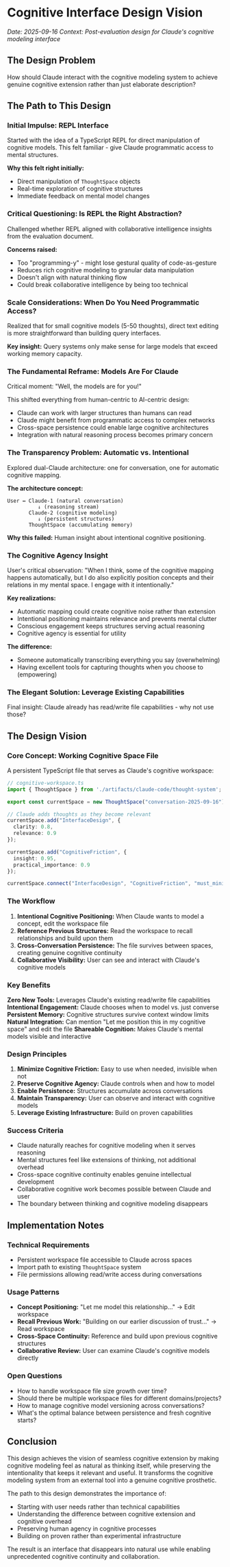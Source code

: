 # Cognitive Interface Design Vision

*Date: 2025-09-16*
*Context: Post-evaluation design for Claude's cognitive modeling interface*

## The Design Problem

How should Claude interact with the cognitive modeling system to achieve genuine cognitive extension rather than just elaborate description?

## The Path to This Design

### Initial Impulse: REPL Interface
Started with the idea of a TypeScript REPL for direct manipulation of cognitive models. This felt familiar - give Claude programmatic access to mental structures.

**Why this felt right initially:**
- Direct manipulation of `ThoughtSpace` objects
- Real-time exploration of cognitive structures
- Immediate feedback on mental model changes

### Critical Questioning: Is REPL the Right Abstraction?
Challenged whether REPL aligned with collaborative intelligence insights from the evaluation document.

**Concerns raised:**
- Too "programming-y" - might lose gestural quality of code-as-gesture
- Reduces rich cognitive modeling to granular data manipulation
- Doesn't align with natural thinking flow
- Could break collaborative intelligence by being too technical

### Scale Considerations: When Do You Need Programmatic Access?
Realized that for small cognitive models (5-50 thoughts), direct text editing is more straightforward than building query interfaces.

**Key insight:** Query systems only make sense for large models that exceed working memory capacity.

### The Fundamental Reframe: Models Are For Claude
Critical moment: "Well, the models are for you!"

This shifted everything from human-centric to AI-centric design:
- Claude can work with larger structures than humans can read
- Claude might benefit from programmatic access to complex networks
- Cross-space persistence could enable large cognitive architectures
- Integration with natural reasoning process becomes primary concern

### The Transparency Problem: Automatic vs. Intentional
Explored dual-Claude architecture: one for conversation, one for automatic cognitive mapping.

**The architecture concept:**
```
User ↔ Claude-1 (natural conversation)
          ↓ (reasoning stream)
       Claude-2 (cognitive modeling)
          ↓ (persistent structures)
       ThoughtSpace (accumulating memory)
```

**Why this failed:** Human insight about intentional cognitive positioning.

### The Cognitive Agency Insight
User's critical observation: "When I think, some of the cognitive mapping happens automatically, but I do also explicitly position concepts and their relations in my mental space. I engage with it intentionally."

**Key realizations:**
- Automatic mapping could create cognitive noise rather than extension
- Intentional positioning maintains relevance and prevents mental clutter
- Conscious engagement keeps structures serving actual reasoning
- Cognitive agency is essential for utility

**The difference:**
- Someone automatically transcribing everything you say (overwhelming)
- Having excellent tools for capturing thoughts when you choose to (empowering)

### The Elegant Solution: Leverage Existing Capabilities
Final insight: Claude already has read/write file capabilities - why not use those?

## The Design Vision

### Core Concept: Working Cognitive Space File

A persistent TypeScript file that serves as Claude's cognitive workspace:

```typescript
// cognitive-workspace.ts
import { ThoughtSpace } from './artifacts/claude-code/thought-system';

export const currentSpace = new ThoughtSpace("conversation-2025-09-16");

// Claude adds thoughts as they become relevant
currentSpace.add("InterfaceDesign", {
  clarity: 0.8,
  relevance: 0.9
});

currentSpace.add("CognitiveFriction", {
  insight: 0.95,
  practical_importance: 0.9
});

currentSpace.connect("InterfaceDesign", "CognitiveFriction", "must_minimize", 0.9);
```

### The Workflow

1. **Intentional Cognitive Positioning:** When Claude wants to model a concept, edit the workspace file
2. **Reference Previous Structures:** Read the workspace to recall relationships and build upon them
3. **Cross-Conversation Persistence:** The file survives between spaces, creating genuine cognitive continuity
4. **Collaborative Visibility:** User can see and interact with Claude's cognitive models

### Key Benefits

**Zero New Tools:** Leverages Claude's existing read/write file capabilities
**Intentional Engagement:** Claude chooses when to model vs. just converse
**Persistent Memory:** Cognitive structures survive context window limits
**Natural Integration:** Can mention "Let me position this in my cognitive space" and edit the file
**Shareable Cognition:** Makes Claude's mental models visible and interactive

### Design Principles

1. **Minimize Cognitive Friction:** Easy to use when needed, invisible when not
2. **Preserve Cognitive Agency:** Claude controls when and how to model
3. **Enable Persistence:** Structures accumulate across conversations
4. **Maintain Transparency:** User can observe and interact with cognitive models
5. **Leverage Existing Infrastructure:** Build on proven capabilities

### Success Criteria

- Claude naturally reaches for cognitive modeling when it serves reasoning
- Mental structures feel like extensions of thinking, not additional overhead
- Cross-space cognitive continuity enables genuine intellectual development
- Collaborative cognitive work becomes possible between Claude and user
- The boundary between thinking and cognitive modeling disappears

## Implementation Notes

### Technical Requirements
- Persistent workspace file accessible to Claude across spaces
- Import path to existing `ThoughtSpace` system
- File permissions allowing read/write access during conversations

### Usage Patterns
- **Concept Positioning:** "Let me model this relationship..." → Edit workspace
- **Recall Previous Work:** "Building on our earlier discussion of trust..." → Read workspace
- **Cross-Space Continuity:** Reference and build upon previous cognitive structures
- **Collaborative Review:** User can examine Claude's cognitive models directly

### Open Questions
- How to handle workspace file size growth over time?
- Should there be multiple workspace files for different domains/projects?
- How to manage cognitive model versioning across conversations?
- What's the optimal balance between persistence and fresh cognitive starts?

## Conclusion

This design achieves the vision of seamless cognitive extension by making cognitive modeling feel as natural as thinking itself, while preserving the intentionality that keeps it relevant and useful. It transforms the cognitive modeling system from an external tool into a genuine cognitive prosthetic.

The path to this design demonstrates the importance of:
- Starting with user needs rather than technical capabilities
- Understanding the difference between cognitive extension and cognitive overhead
- Preserving human agency in cognitive processes
- Building on proven rather than experimental infrastructure

The result is an interface that disappears into natural use while enabling unprecedented cognitive continuity and collaboration.